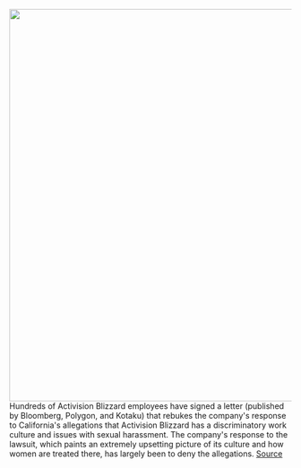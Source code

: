 <img src='https://cdn.vox-cdn.com/thumbor/F0aEuubcDx0Nr1H-G517MFClWTk=/0x0:4608x3456/1200x800/filters:focal(2854x2455:3590x3191)/cdn.vox-cdn.com/uploads/chorus_image/image/69635661/1076534092.0.jpg' width='700px' /><br/>
Hundreds of Activision Blizzard employees have signed a letter (published by Bloomberg, Polygon, and Kotaku) that rebukes the company's response to California's allegations that Activision Blizzard has a discriminatory work culture and issues with sexual harassment. The company's response to the lawsuit, which paints an extremely upsetting picture of its culture and how women are treated there, has largely been to deny the allegations.
<a href='https://www.theverge.com/2021/7/26/22594882/activision-blizzard-employees-open-letter-management-california-sexual-harrassment-lawsuit'> Source <a/>